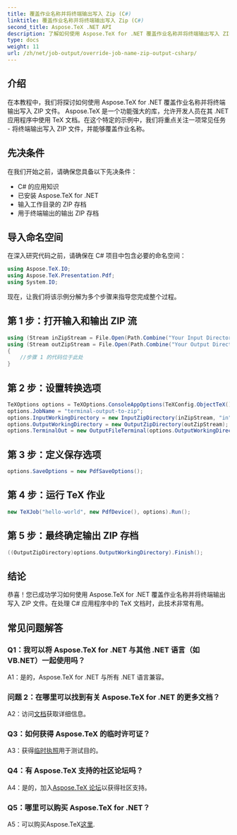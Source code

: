 ```yaml
---
title: 覆盖作业名称并将终端输出写入 Zip (C#)
linktitle: 覆盖作业名称并将终端输出写入 Zip (C#)
second_title: Aspose.TeX .NET API
description: 了解如何使用 Aspose.TeX for .NET 覆盖作业名称并将终端输出写入 ZIP 文件。包含 C# 示例的分步指南。
type: docs
weight: 11
url: /zh/net/job-output/override-job-name-zip-output-csharp/
---
```

## 介绍

在本教程中，我们将探讨如何使用 Aspose.TeX for .NET 覆盖作业名称并将终端输出写入 ZIP 文件。 Aspose.TeX 是一个功能强大的库，允许开发人员在其 .NET 应用程序中使用 TeX 文档。在这个特定的示例中，我们将重点关注一项常见任务 - 将终端输出写入 ZIP 文件，并能够覆盖作业名称。

## 先决条件

在我们开始之前，请确保您具备以下先决条件：

- C# 的应用知识
- 已安装 Aspose.TeX for .NET
- 输入工作目录的 ZIP 存档
- 用于终端输出的输出 ZIP 存档

## 导入命名空间

在深入研究代码之前，请确保在 C# 项目中包含必要的命名空间：

```csharp
using Aspose.TeX.IO;
using Aspose.TeX.Presentation.Pdf;
using System.IO;
```

现在，让我们将该示例分解为多个步骤来指导您完成整个过程。

## 第 1 步：打开输入和输出 ZIP 流

```csharp
using (Stream inZipStream = File.Open(Path.Combine("Your Input Directory", "zip-in.zip"), FileMode.Open))
using (Stream outZipStream = File.Open(Path.Combine("Your Output Directory", "terminal-out-to-zip.zip"), FileMode.Create))
{
    //步骤 1 的代码位于此处
}
```

## 第 2 步：设置转换选项

```csharp
TeXOptions options = TeXOptions.ConsoleAppOptions(TeXConfig.ObjectTeX());
options.JobName = "terminal-output-to-zip";
options.InputWorkingDirectory = new InputZipDirectory(inZipStream, "in");
options.OutputWorkingDirectory = new OutputZipDirectory(outZipStream);
options.TerminalOut = new OutputFileTerminal(options.OutputWorkingDirectory);
```

## 第 3 步：定义保存选项

```csharp
options.SaveOptions = new PdfSaveOptions();
```

## 第 4 步：运行 TeX 作业

```csharp
new TeXJob("hello-world", new PdfDevice(), options).Run();
```

## 第 5 步：最终确定输出 ZIP 存档

```csharp
((OutputZipDirectory)options.OutputWorkingDirectory).Finish();
```

## 结论

恭喜！您已成功学习如何使用 Aspose.TeX for .NET 覆盖作业名称并将终端输出写入 ZIP 文件。在处理 C# 应用程序中的 TeX 文档时，此技术非常有用。

## 常见问题解答

### Q1：我可以将 Aspose.TeX for .NET 与其他 .NET 语言（如 VB.NET）一起使用吗？

A1：是的，Aspose.TeX for .NET 与所有 .NET 语言兼容。

### 问题 2：在哪里可以找到有关 Aspose.TeX for .NET 的更多文档？

 A2：访问[文档](https://reference.aspose.com/tex/net/)获取详细信息。

### Q3：如何获得 Aspose.TeX 的临时许可证？

 A3：获得[临时执照](https://purchase.aspose.com/temporary-license/)用于测试目的。

### Q4：有 Aspose.TeX 支持的社区论坛吗？

 A4：是的，加入[Aspose.TeX 论坛](https://forum.aspose.com/c/tex/47)以获得社区支持。

### Q5：哪里可以购买 Aspose.TeX for .NET？

A5：可以购买Aspose.TeX[这里](https://purchase.aspose.com/buy).